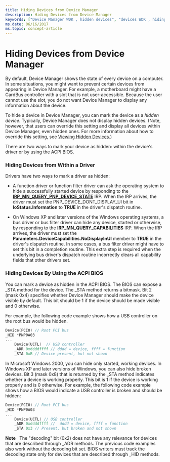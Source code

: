 ```yaml
---
title: Hiding Devices from Device Manager
description: Hiding Devices from Device Manager
keywords: ["Device Manager WDK , hidden devices", "devices WDK , hiding from Device Manager", "hidden devices WDK", "hiding devices WDK", "NoDisplayClass value WDK device installations"]
ms.date: 06/16/2017
ms.topic: concept-article
---
```


# Hiding Devices from Device Manager


By default, Device Manager shows the state of every device on a computer. In some situations, you might want to prevent certain devices from appearing in Device Manager. For example, a motherboard might have a CardBus controller with a slot that is not user-accessible. Because the user cannot use the slot, you do not want Device Manager to display any information about the device.

To hide a device in Device Manager, you can mark the device as a *hidden device*. Typically, Device Manager does not display hidden devices. (Note, however, that users can override this setting and display all devices within Device Manager, even hidden ones. For more information about how to override this setting, see [Viewing Hidden Devices](../install/viewing-hidden-devices.md).)

There are two ways to mark your device as hidden: within the device's driver or by using the ACPI BIOS.

### Hiding Devices from Within a Driver

Drivers have two ways to mark a driver as hidden:

-   A function driver or function filter driver can ask the operating system to hide a successfully started device by responding to the [**IRP\_MN\_QUERY\_PNP\_DEVICE\_STATE**](./irp-mn-query-pnp-device-state.md) IRP. When the IRP arrives, the driver must set the PNP\_DEVICE\_DONT\_DISPLAY\_UI bit in **IoStatus.Information** to **TRUE** in the driver's dispatch routine.

-   On Windows XP and later versions of the Windows operating systems, a bus driver or bus filter driver can hide any device, started or otherwise, by responding to the [**IRP\_MN\_QUERY\_CAPABILITIES**](./irp-mn-query-capabilities.md) IRP. When the IRP arrives, the driver must set the **Parameters.DeviceCapabilities.NoDisplayInUI** member to **TRUE** in the driver's dispatch routine. In some cases, a bus filter driver might have to set this bit in a completion routine. This extra step is required when the underlying bus driver's dispatch routine incorrectly clears all capability fields that other drivers set.

### Hiding Devices By Using the ACPI BIOS

You can mark a device as hidden in the ACPI BIOS. The BIOS can expose a \_STA method for the device. The \_STA method returns a bitmask. Bit 2 (mask 0x4) specifies whether Device Manager should make the device visible by default. This bit should be 1 if the device should be made visible and 0 otherwise.

For example, the following code example shows how a USB controller on the root bus would be hidden.

```cpp
Device(PCI0) // Root PCI bus
_HID *PNP0A03 
...
    Device(UCTL)  // USB controller
    _ADR 0xddddffff // dddd = device, ffff = function
    _STA 0xB // Device present, but not shown
```

In Microsoft Windows 2000, you can hide only started, working devices. In Windows XP and later versions of Windows, you can also hide broken devices. Bit 3 (mask 0x8) that is returned by the \_STA method indicates whether a device is working properly. This bit is 1 if the device is working properly and is 0 otherwise. For example, the following code example shows how a BIOS would indicate a USB controller is broken and should be hidden:

```cpp
Device(PCI0) // Root PCI bus 
_HID *PNP0A03 
...
    Device(UCTL) // USB controller
    _ADR 0xddddffff //  dddd = device, ffff = function
    _STA 0x3 // Present, but broken and not shown 
```

**Note**   The "decoding" bit (0x2) does not have any relevance for devices that are described through \_ADR methods. The previous code examples also work without the decoding bit set. BIOS writers must track the decoding state only for devices that are described through \_HID methods.

 

 

